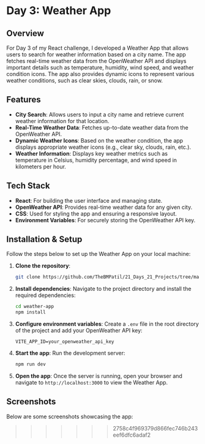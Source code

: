 # Day 3: Weather App

## Overview
For Day 3 of my React challenge, I developed a Weather App that allows users to search for weather information based on a city name. The app fetches real-time weather data from the OpenWeather API and displays important details such as temperature, humidity, wind speed, and weather condition icons. The app also provides dynamic icons to represent various weather conditions, such as clear skies, clouds, rain, or snow.

## Features
- **City Search**: Allows users to input a city name and retrieve current weather information for that location.
- **Real-Time Weather Data**: Fetches up-to-date weather data from the OpenWeather API.
- **Dynamic Weather Icons**: Based on the weather condition, the app displays appropriate weather icons (e.g., clear sky, clouds, rain, etc.).
- **Weather Information**: Displays key weather metrics such as temperature in Celsius, humidity percentage, and wind speed in kilometers per hour.

## Tech Stack
- **React**: For building the user interface and managing state.
- **OpenWeather API**: Provides real-time weather data for any given city.
- **CSS**: Used for styling the app and ensuring a responsive layout.
- **Environment Variables**: For securely storing the OpenWeather API key.

## Installation & Setup
Follow the steps below to set up the Weather App on your local machine:

1. **Clone the repository**:
   ```bash
   git clone https://github.com/TheBMPatil/21_Days_21_Projects/tree/main/Day03/weather_app
   ```

2. **Install dependencies**:
   Navigate to the project directory and install the required dependencies:
   ```bash
   cd weather-app
   npm install
   ```

3. **Configure environment variables**:
   Create a `.env` file in the root directory of the project and add your OpenWeather API key:
   ```env
   VITE_APP_ID=your_openweather_api_key
   ```

4. **Start the app**:
   Run the development server:
   ```bash
   npm run dev
   ```

5. **Open the app**:
   Once the server is running, open your browser and navigate to `http://localhost:3000` to view the Weather App.

## Screenshots
Below are some screenshots showcasing the app:

>>>>>>> 2758c4f969379d866fec746b243eef6dfc6adaf2
